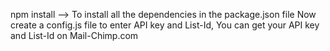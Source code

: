 npm install  --> To install all the dependencies in the package.json file
Now create a config.js file to enter API key and List-Id, You can get your API key and List-Id on Mail-Chimp.com
